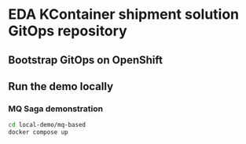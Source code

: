 # EDA KContainer shipment solution GitOps repository

## Bootstrap GitOps on OpenShift


## Run the demo locally

### MQ Saga demonstration

```sh
cd local-demo/mq-based
docker compose up
```
